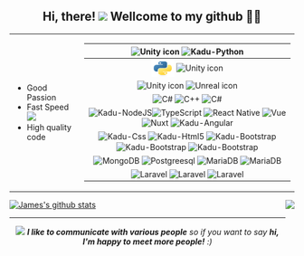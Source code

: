 <h2 align="center">
 Hi, there! <img src="https://media.giphy.com/media/hvRJCLFzcasrR4ia7z/giphy.gif" width="25px"> Wellcome to my github 🙋‍♂️
</h2> 
<table align ="center">
<tr>
<td>
<ul>
<li>Good Passion</li>
<li>Fast Speed <img src="https://media.giphy.com/media/WUlplcMpOCEmTGBtBW/giphy.gif" width="30"></li>
<li>High quality code</li>
</ul>
</td>
<td>

|<img align="center" alt="Unity icon" height="33" width="33" src="https://img.icons8.com/color/2x/blockchain.png"> <img align="center" alt="Kadu-Python" height="26" width="40" src="https://cdn.worldvectorlogo.com/logos/solidity.svg"/>|
|:---:|
|<img align="center" alt="Kadu-Python" height="30" width="40" src="https://raw.githubusercontent.com/devicons/devicon/master/icons/python/python-original.svg"/> <img align="center" alt="Unity icon" height="40" width="45" src="https://img.icons8.com/color/2x/django.png">|
|<img align="center" alt="Unity icon" height="33" width="33" src="https://img.icons8.com/nolan/452/unity.png"> <img align="center" alt="Unreal icon" height="33" width="33" src="https://img.icons8.com/nolan/2x/unreal-engine.png">|
|<img align="center" alt="C#" height="33" width="33" src="https://img.icons8.com/color/2x/c-programming.png"> <img align="center" alt="C++" height="33" width="33" src="https://img.icons8.com/color/2x/c-plus-plus-logo.png"> <img align="center" alt="C#" height="33" width="33" src="https://img.icons8.com/color/2x/c-sharp-logo.png">|  
|<img align="center" alt="Kadu-NodeJS" height="30" width="40" src="https://cdn.jsdelivr.net/gh/devicons/devicon/icons/nodejs/nodejs-original.svg"/><img align="center" alt="TypeScript" height="35" width="35" src="https://img.icons8.com/color/2x/typescript.png"> <img align="center" alt="React Native" height="30" width="30" src="https://img.icons8.com/color/2x/react-native.png"> <img align="center" alt="Vue" height="35" width="33" src="https://img.icons8.com/color/2x/vue-js.png"> <img align="center" alt="Nuxt" height="30" width="30" src="https://img.icons8.com/external-tal-revivo-color-tal-revivo/2x/external-nuxt-js-a-free-and-open-source-web-application-framework-logo-color-tal-revivo.png"> <img align="center" alt="Kadu-Angular" height="35" width="35" src="https://img.icons8.com/color/2x/angularjs.png"/>|
|<img align="center" alt="Kadu-Css" height="35" width="35" src="https://img.icons8.com/color/2x/html-5.png" /> <img align="center" alt="Kadu-Html5" height="35" width="35" src="https://img.icons8.com/color/2x/css3.png"/> <img align="center" alt="Kadu-Bootstrap" height="27" width="27" src="https://img.icons8.com/external-tal-revivo-tritone-tal-revivo/344/external-jquery-is-a-javascript-library-designed-to-simplify-html-logo-tritone-tal-revivo.png"/> <img align="center" alt="Kadu-Bootstrap" height="35" width="35" src="https://img.icons8.com/color/2x/bootstrap.png"/> <img align="center" alt="Kadu-Bootstrap" height="35" width="35" src="https://img.icons8.com/color/2x/javascript.png"/>|
|<img align="center" alt="MongoDB" height="35" width="35" src="https://img.icons8.com/color/2x/mongodb.png"/> <img align="center" alt="Postgreesql" height="35" width="35" src="https://img.icons8.com/color/2x/postgreesql.png"/> <img align="center" alt="MariaDB" height="35" width="35" src="https://img.icons8.com/fluency/2x/maria-db.png"/> <img align="center" alt="MariaDB" height="40" width="40" src="https://img.icons8.com/color/2x/mysql-logo.png"/>|
|<img align="center" alt="Laravel" height="35" width="35" src="https://img.icons8.com/color/2x/php.png"/> <img align="center" alt="Laravel" height="35" width="35" src="https://img.icons8.com/fluency/2x/laravel.png"/>  <img align="center" alt="Laravel" height="30" width="30" src="https://img.icons8.com/external-tal-revivo-color-tal-revivo/2x/external-codeigniter-is-an-open-source-software-rapid-development-web-framework-logo-color-tal-revivo.png"/>|   
  </td>
 </tr>
</table>

[![James's github stats](https://github-readme-stats.vercel.app/api?username=jamesRichbond&show_icons=true&theme=radical&include=c++)](https://github.com/JamesRichbond/github-readme-stats)
<img align="right" height="150px" src="https://github-readme-stats.vercel.app/api/top-langs/?username=jamesRichbond&layout=compact&theme=monokai&count_private=true">
<hr>

<div align="center">
<img src="https://media.giphy.com/media/LnQjpWaON8nhr21vNW/giphy.gif" width="60"> <em><b>I like to communicate with various people</b> so if you want to say <b>hi, I'm happy to meet more people!</b> :)</em>
 
</div>

